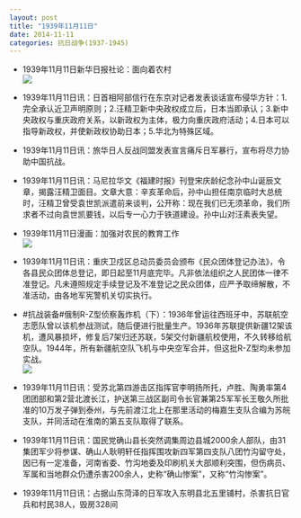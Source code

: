 ```yaml
---
layout: post
title: "1939年11月11日"
date: 2014-11-11
categories: 抗日战争(1937-1945)
---
```


<meta name="referrer" content="no-referrer" />

- 1939年11月11日新华日报社论：面向着农村 <br/><img src="https://ww4.sinaimg.cn/large/aca367d8jw1em7c0yvw6rj21130g4q8a.jpg" />

- 1939年11月11日讯：日首相阿部信行在东京对记者发表谈话宣布侵华方针：1.完全承认近卫声明原则；2.汪精卫新中央政权成立后，日本当即承认；3.新中央政权与重庆政府关系，以新政权为主体，极力向重庆政府活动；4.日本可以指导新政权，并使新政权协助日本；5.华北为特殊区域。 

- 1939年11月11日讯：旅华日人反战同盟发表宣言痛斥日军暴行，宣布将尽力协助中国抗战。 

- 1939年11月11日讯：马尼拉华文《福建时报》刊登宋庆龄纪念孙中山诞辰文章，揭露汪精卫面目。文章大意：辛亥革命后，孙中山担任南京临时大总统时，汪精卫曾受袁世凯派遣前来谈判，公开称：现在我们已无须革命，我们所求者不过向袁世凯要钱，以后专一心力于铁道建设。孙中山对汪素表失望。 

- 1939年11月11日漫画：加强对农民的教育工作 <br/><img src="https://ww4.sinaimg.cn/large/aca367d8jw1em6wf28ebgj20d20ctgml.jpg" />

- 1939年11月11日讯：重庆卫戍区总动员委员会颁布《民众团体登记办法》，令各县民众团体总登记，即日起至11月底完毕。凡非依法组织之人民团体一律不准登记。凡未遵照规定手续登记及不准登记之民众团体，应严予取缔解散，不准活动，由各地军宪警机关切实执行。 

- #抗战装备#俄制R-Z型侦察轰炸机（下）：1936年曾运往西班牙中，苏联航空志愿队曾以该机参战测试，随后便进行批量生产。1936年苏联提供新疆12架该机，遭风暴损坏，修复后7架归还苏联，5架交付新疆航校使用，不久转移给航空队。1944年，所有新疆航空队飞机与中央空军合并，但这批R-Z型均未参加实战。 <br/><img src="https://ww2.sinaimg.cn/large/aca367d8jw1em6tt4zrhoj208w09mgmf.jpg" />

- 1939年11月11日讯：受苏北第四游击区指挥官李明扬所托，卢胜、陶勇率第4团团部和第2营北渡长江，护送第三战区副司令长官兼第25军军长王敬久所批准的10万发子弹到泰州，与先前渡江北上在那里活动的梅嘉生支队合编为苏皖支队，并同活动在淮南的第五支队取得了联系。 

- 1939年11月11日讯：国民党确山县长突然调集周边县城2000余人部队，由31集团军少将参谋、确山人耿明轩任指挥围攻新四军第四支队八团竹沟留守处，因已有一定准备，河南省委、竹沟地委及印刷机关大部顺利突围，但伤病员、军属和当地群众仍遭杀害200余人，史称“确山惨案”，又称“竹沟惨案”。 

- 1939年11月11日讯：占据山东菏泽的日军攻入东明县北五里铺村，杀害抗日官兵和村民38人，毁房328间 


